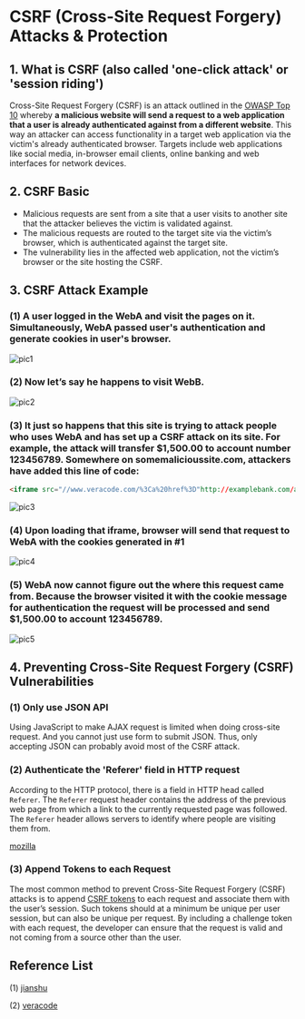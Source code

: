 # CSRF (Cross-Site Request Forgery) Attacks & Protection

## 1. What is CSRF (also called 'one-click attack' or 'session riding')

Cross-Site Request Forgery (CSRF) is an attack outlined in the [OWASP Top 10](https://www.veracode.com/directory/owasp-top-10) whereby **a malicious website will send a request to a web application that a user is already authenticated against from a different website**. This way an attacker can access functionality in a target web application via the victim's already authenticated browser. Targets include web applications like social media, in-browser email clients, online banking and web interfaces for network devices.



## 2. CSRF Basic

- Malicious requests are sent from a site that a user visits to another site that the attacker believes the victim is validated against.
- The malicious requests are routed to the target site via the victim’s browser, which is authenticated against the target site.
- The vulnerability lies in the affected web application, not the victim’s browser or the site hosting the CSRF.



## 3. CSRF Attack Example

### (1) A user logged in the WebA and visit the pages on it. Simultaneously, WebA passed user's authentication and generate cookies in user's browser.

![pic1](http://ww1.sinaimg.cn/large/691e2a69ly1fi5hfhg98qj20dh04ea9x.jpg)



### (2) Now let’s say he happens to visit WebB.

![pic2](https://ws1.sinaimg.cn/large/691e2a69ly1fi5hiszzjij20ob04s0sp.jpg)



### (3)  It just so happens that this site is trying to attack people who uses WebA and has set up a CSRF attack on its site. For example, the attack will transfer $1,500.00 to account number 123456789. Somewhere on somemalicioussite.com, attackers have added this line of code:

```html
<iframe src="//www.veracode.com/%3Ca%20href%3D"http://examplebank.com/app/transferFunds?amount=1500&destinationAccount=123456789">http://examplebank.com/app/transferFunds?amount=1500&destinationAccount=..." >
```

![pic3](https://ws1.sinaimg.cn/large/691e2a69ly1fi5hoctu0yj20oh06saa3.jpg)



### (4) Upon loading that iframe, browser will send that request to WebA with the cookies generated in #1

![pic4](https://ws1.sinaimg.cn/large/691e2a69ly1fi5iea3blrj20op08mmxb.jpg)



### (5) WebA now cannot figure out the where this request came from. Because the browser visited it with the cookie message for authentication the request will be processed and send $1,500.00 to account 123456789.

![pic5](https://ws1.sinaimg.cn/large/691e2a69ly1fi5ik7sfgzj20pr0ctt8z.jpg)



## 4. Preventing Cross-Site Request Forgery (CSRF) Vulnerabilities

### (1) Only use JSON API

Using JavaScript to make AJAX request is limited when doing cross-site request. And you cannot just use form to submit JSON. Thus, only accepting JSON can probably avoid most of the CSRF attack.

### (2) Authenticate the 'Referer' field in HTTP request

According to the HTTP protocol, there is a field in HTTP head called `Referer`. The `Referer` request header contains the address of the previous web page from which a link to the currently requested page was followed. The `Referer` header allows servers to identify where people are visiting them from.

[mozilla](https://developer.mozilla.org/zh-CN/docs/Web/HTTP/Headers/Referer)

### (3) Append Tokens to each Request

The most common method to prevent Cross-Site Request Forgery (CSRF) attacks is to append [CSRF tokens](https://www.veracode.com/security/csrf-token) to each request and associate them with the user’s session. Such tokens should at a minimum be unique per user session, but can also be unique per request. By including a challenge token with each request, the developer can ensure that the request is valid and not coming from a source other than the user.



## Reference List

(1) [jianshu](https://www.jianshu.com/p/00fa457f6d3e)

(2) [veracode](https://www.veracode.com/security/csrf)
